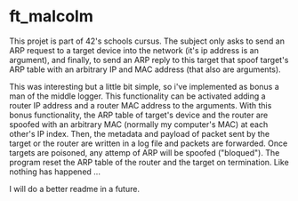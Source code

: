 # ft_malcolm

This projet is part of 42's schools cursus. The subject only asks to send an ARP request to a target device into the network (it's ip address is an argument), and finally, to send an ARP reply to this target that spoof target's ARP table with an arbitrary IP and MAC address (that also are arguments).

This was interesting but a little bit simple, so i've implemented as bonus a man of the middle logger. This functionality can be activated adding a router IP address and a router MAC address to the arguments. With this bonus functionality, the ARP table of target's device and the router are spoofed with an arbitrary MAC (normally my computer's MAC) at each other's IP index. Then, the metadata and payload of packet sent by the target or the router are written in a log file and packets are forwarded. Once targets are poisoned, any attemp of ARP will be spoofed ("bloqued"). The program reset the ARP table of the router and the target on termination. Like nothing has happened ...

I will do a better readme in a future.
